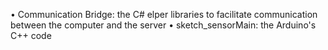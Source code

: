 • Communication Bridge: the C# elper libraries to facilitate communication between the computer and the server
• sketch_sensorMain: the Arduino's C++ code